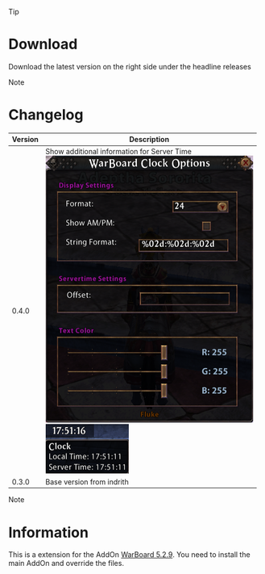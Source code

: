> [!TIP]
> # Download
> Download the latest version on the right side under the headline releases

> [!NOTE]
> # Changelog
> 
> | Version  | Description |
> | ------------- | ------------- |
> | 0.4.0  | Show additional information for Server Time <br>![Settings](https://github.com/Makume/WarBoard_Clock/blob/d4c9fcfcd36f1a60000b85c4725fc5701902b081/(Images)/Settings.png)<br>![Tooltip](https://github.com/Makume/WarBoard_Clock/blob/d4c9fcfcd36f1a60000b85c4725fc5701902b081/(Images)/Tooltip.png)|
> | 0.3.0  | Base version from indrith  |

> [!NOTE]
> # Information
> 
> This is a extension for the AddOn [WarBoard 5.2.9](https://tools.idrinth.de/addons/warboard/). You need to install the main AddOn and override the files.
